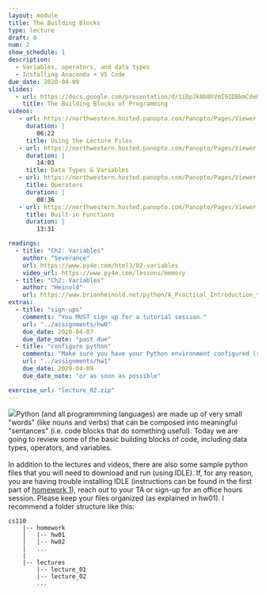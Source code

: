 ```yaml
---
layout: module
title: The Building Blocks
type: lecture
draft: 0
num: 2
show_schedule: 1
description:
  - Variables, operators, and data types
  - Installing Anaconda + VS Code
due_date: 2020-04-09
slides:
  - url: https://docs.google.com/presentation/d/1iDpJk0b8hVmI9IDBkmCdehQ_l_F3FYY1FvNWpThB13U/edit?usp=sharing
    title: The Building Blocks of Programming
videos:
   - url: https://northwestern.hosted.panopto.com/Panopto/Pages/Viewer.aspx?id=a06db80a-e42d-4f4e-9559-ab96012be392
     duration: |
        06:22
     title: Using the Lecture Files
   - url: https://northwestern.hosted.panopto.com/Panopto/Pages/Viewer.aspx?id=41a588ed-e8f9-4a02-a183-ab96012e0753
     duration: |
        14:03
     title: Data Types & Variables
   - url: https://northwestern.hosted.panopto.com/Panopto/Pages/Viewer.aspx?id=74153def-e372-483c-a37b-ab96013411e8
     title: Operators
     duration: |
        08:36
   - url: https://northwestern.hosted.panopto.com/Panopto/Pages/Viewer.aspx?id=2930cea4-4821-41a0-ab70-ab960136b2f4
     title: Built-in Functions
     duration: |
        13:31

readings:
  - title: "Ch2: Variables"
    author: "Severance"
    url: https://www.py4e.com/html3/02-variables
    video_url: https://www.py4e.com/lessons/memory
  - title: "Ch2: Variables"
    author: "Heinold"
    url: https://www.brianheinold.net/python/A_Practical_Introduction_to_Python_Programming_Heinold.pdf
extras:
  - title: "sign-ups"
    comments: "You MUST sign up for a tutorial session."
    url: "../assignments/hw0"
    due_date: 2020-04-07
    due_date_note: "past due"
  - title: "configure python"
    comments: "Make sure you have your Python environment configured (see homework 1, part 1 for instructions)."
    url: "../assignments/hw1"
    due_date: 2020-04-09
    due_date_note: "or as soon as possible"

exercise_url: "lecture_02.zip"
---
```


<img class="module-image" src="/spring2020/assets/images/lectures/lecture_02_blocks.jpg" />Python (and all programmming languages) are made up of very small "words" (like nouns and verbs) that can be composed into meaningful "sentances" (i.e. code blocks that do something useful). Today we are going to review some of the basic building blocks of code, including data types, operators, and variables.<br><br>In addition to the lectures and videos, there are also some sample python files that you will need to download and run (using IDLE). If, for any reason, you are having trouble installing IDLE (instructions can be found in the first part of [homework 1](../assignments/hw1)), reach out to your TA or sign-up for an office hours session. Please keep your files organized (as explained in hw01). I recommend a folder structure like this:

```
cs110
    |-- homework
    │   |-- hw01
    │   |-- hw02
    |   ...
    |
    |-- lectures
        |-- lecture_01
        |-- lecture_02
        ...
```